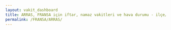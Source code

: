 ```yaml
---
layout: vakit_dashboard
title: ARRAS, FRANSA için iftar, namaz vakitleri ve hava durumu - ilçe/eyalet seç
permalink: /FRANSA/ARRAS/
---
```


<script type="text/javascript">
  var GLOBAL_COUNTRY = 'FRANSA';
  var GLOBAL_CITY = 'ARRAS';
  var GLOBAL_STATE = '';
  var lat = 72;
  var lon = 21;
</script>
